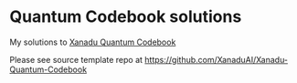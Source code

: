 # Quantum Codebook solutions

My solutions to [Xanadu Quantum Codebook](https://codebook.xanadu.ai/)


Please see source template repo at https://github.com/XanaduAI/Xanadu-Quantum-Codebook
